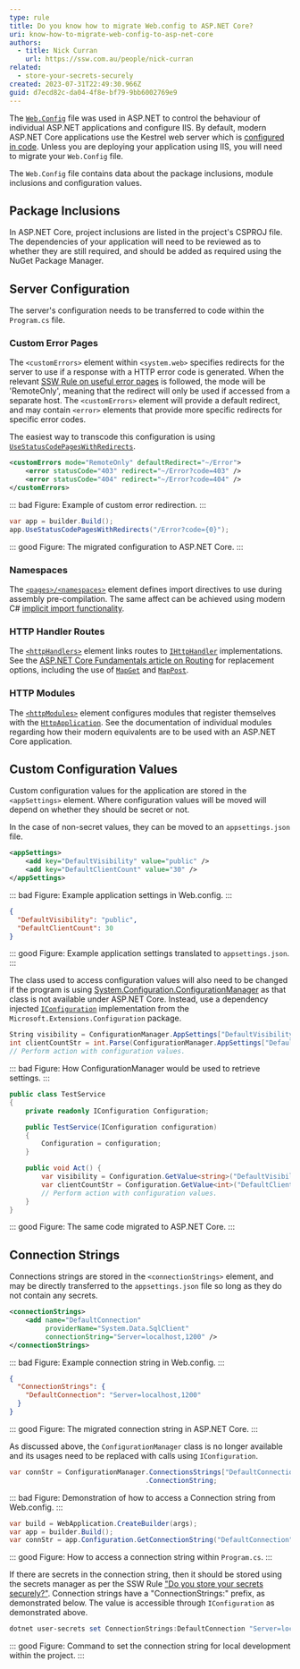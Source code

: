 ```yaml
---
type: rule
title: Do you know how to migrate Web.config to ASP.NET Core?
uri: know-how-to-migrate-web-config-to-asp-net-core
authors:
  - title: Nick Curran
    url: https://ssw.com.au/people/nick-curran
related:
  - store-your-secrets-securely
created: 2023-07-31T22:49:30.966Z
guid: d7ecd82c-da04-4f8e-bf79-9bb6002769e9
---
```

The [`Web.Config`](https://learn.microsoft.com/en-us/troubleshoot/developer/webapps/aspnet/health-diagnostic-performance/create-web-config) file was used in ASP.NET to control the behaviour of individual ASP.NET applications and configure IIS. By default, modern ASP.NET Core applications use the Kestrel web server which is [configured in code](https://learn.microsoft.com/en-us/aspnet/core/fundamentals/servers/kestrel/options?view=aspnetcore-7.0). Unless you are deploying your application using IIS, you will need to migrate your `Web.Config` file.

The `Web.Config` file contains data about the package inclusions, module inclusions and configuration values.

## Package Inclusions

In ASP.NET Core, project inclusions are listed in the project's CSPROJ file. The dependencies of your application will need to be reviewed as to whether they are still required, and should be added as required using the NuGet Package Manager.

## Server Configuration

The server's configuration needs to be transferred to code within the `Program.cs` file.

### Custom Error Pages

The `<customErrors>` element within `<system.web>` specifies redirects for the server to use if a response with a HTTP error code is generated. When the relevant [SSW Rule on useful error pages](https://www.ssw.com.au/rules/404-useful-error-page/) is followed, the mode will be 'RemoteOnly', meaning that the redirect will only be used if accessed from a separate host. The `<customErrors>` element will provide a default redirect, and may contain `<error>` elements that provide more specific redirects for specific error codes.

The easiest way to transcode this configuration is using [`UseStatusCodePagesWithRedirects`](https://learn.microsoft.com/en-us/aspnet/core/fundamentals/error-handling?view=aspnetcore-7.0#usestatuscodepageswithredirects).

```xml
<customErrors mode="RemoteOnly" defaultRedirect="~/Error">
    <error statusCode="403" redirect="~/Error?code=403" />
    <error statusCode="404" redirect="~/Error?code=404" />
</customErrors>
```
::: bad
Figure: Example of custom error redirection.
:::

```cs
var app = builder.Build();
app.UseStatusCodePagesWithRedirects("/Error?code={0}");
```
::: good
Figure: The migrated configuration to ASP.NET Core.
:::

### Namespaces

The [`<pages>/<namespaces>`](https://learn.microsoft.com/en-us/previous-versions/dotnet/netframework-4.0/ms164642(v=vs.100)) element defines import directives to use during assembly pre-compilation. The same affect can be achieved using modern C# [implicit import functionality](https://learn.microsoft.com/en-us/dotnet/core/project-sdk/overview#implicit-using-directives).

### HTTP Handler Routes

The [`<httpHandlers>`](https://learn.microsoft.com/en-us/previous-versions/dotnet/netframework-4.0/bya7fh0a(v=vs.100)) element links routes to [`IHttpHandler`](https://learn.microsoft.com/en-us/dotnet/api/system.web.ihttphandler?view=netframework-4.8.1) implementations. See the [ASP.NET Core Fundamentals article on Routing](https://learn.microsoft.com/en-us/aspnet/core/fundamentals/routing?view=aspnetcore-7.0) for replacement options, including the use of [`MapGet`](https://learn.microsoft.com/en-us/dotnet/api/microsoft.aspnetcore.builder.endpointroutebuilderextensions.mapget?view=aspnetcore-7.0#microsoft-aspnetcore-builder-endpointroutebuilderextensions-mapget(microsoft-aspnetcore-routing-iendpointroutebuilder-system-string-system-delegate)) and [`MapPost`](https://learn.microsoft.com/en-us/dotnet/api/microsoft.aspnetcore.builder.endpointroutebuilderextensions.mappost?view=aspnetcore-7.0#microsoft-aspnetcore-builder-endpointroutebuilderextensions-mappost(microsoft-aspnetcore-routing-iendpointroutebuilder-system-string-system-delegate)).

### HTTP Modules

The [`<httpModules>`](https://learn.microsoft.com/en-us/previous-versions/dotnet/netframework-4.0/9b9dh535(v=vs.100)) element configures modules that register themselves with the [`HttpApplication`](https://learn.microsoft.com/en-us/dotnet/api/system.web.httpapplication?view=netframework-4.8.1). See the documentation of individual modules regarding how their modern equivalents are to be used with an ASP.NET Core application.

## Custom Configuration Values

Custom configuration values for the application are stored in the `<appSettings>` element. Where configuration values will be moved will depend on whether they should be secret or not.

In the case of non-secret values, they can be moved to an `appsettings.json` file.

```xml
<appSettings>
    <add key="DefaultVisibility" value="public" />
    <add key="DefaultClientCount" value="30" />
</appSettings>
```
::: bad
Figure: Example application settings in Web.config.
:::

```json
{
  "DefaultVisibility": "public",
  "DefaultClientCount": 30
}
```
::: good
Figure: Example application settings translated to `appsettings.json`.
:::

The class used to access configuration values will also need to be changed if the program is using [System.Configuration.ConfigurationManager](https://learn.microsoft.com/en-us/dotnet/api/system.configuration.configurationmanager) as that class is not available under ASP.NET Core. Instead, use a dependency injected [`IConfiguration`](https://learn.microsoft.com/en-us/dotnet/api/microsoft.extensions.configuration.iconfiguration?view=dotnet-plat-ext-7.0) implementation from the `Microsoft.Extensions.Configuration` package.

```cs
String visibility = ConfigurationManager.AppSettings["DefaultVisibility"];
int clientCountStr = int.Parse(ConfigurationManager.AppSettings["DefaultClientCount"]);
// Perform action with configuration values.
```
::: bad
Figure: How ConfigurationManager would be used to retrieve settings.
:::

```cs
public class TestService
{
    private readonly IConfiguration Configuration;

    public TestService(IConfiguration configuration)
    {
        Configuration = configuration;
    }

    public void Act() {
        var visibility = Configuration.GetValue<string>("DefaultVisibility");
        var clientCountStr = Configuration.GetValue<int>("DefaultClientCount");
        // Perform action with configuration values.
    }
}
```
::: good
Figure: The same code migrated to ASP.NET Core.
:::

## Connection Strings

Connections strings are stored in the `<connectionStrings>` element, and may be directly transferred to the `appsettings.json` file so long as they do not contain any secrets.

```xml
<connectionStrings>
    <add name="DefaultConnection"
         providerName="System.Data.SqlClient"
         connectionString="Server=localhost,1200" />
</connectionStrings>
```
::: bad
Figure: Example connection string in Web.config.
:::

```json
{
  "ConnectionStrings": {
    "DefaultConnection": "Server=localhost,1200"
  }
}
```
::: good
Figure: The migrated connection string in ASP.NET Core.
:::

As discussed above, the `ConfigurationManager` class is no longer available and its usages need to be replaced with calls using `IConfiguration`.

```cs
var connStr = ConfigurationManager.ConnectionsStrings["DefaultConnection"]
                                  .ConnectionString;
```
::: bad
Figure: Demonstration of how to access a Connection string from Web.config.
:::

```cs
var build = WebApplication.CreateBuilder(args);
var app = builder.Build();
var connStr = app.Configuration.GetConnectionString("DefaultConnection");
```
::: good
Figure: How to access a connection string within `Program.cs`.
:::

If there are secrets in the connection string, then it should be stored using the secrets manager as per the SSW Rule ["Do you store your secrets securely?"](https://www.ssw.com.au/rules/store-your-secrets-securely/). Connection strings have a "ConnectionStrings:" prefix, as demonstrated below. The value is accessible through `IConfiguration` as demonstrated above.

```powershell
dotnet user-secrets set ConnectionStrings:DefaultConnection "Server=localhost,1200"
```
::: good
Figure: Command to set the connection string for local development within the project.
:::
